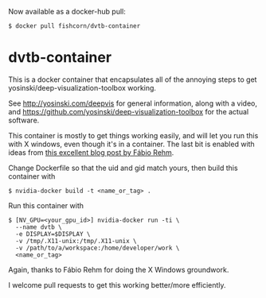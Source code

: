 Now available as a docker-hub pull:

    $ docker pull fishcorn/dvtb-container

# dvtb-container
This is a docker container that encapsulates all of the annoying steps to get yosinski/deep-visualization-toolbox working.

See http://yosinski.com/deepvis for general information, along with a video, and https://github.com/yosinski/deep-visualization-toolbox for the actual software. 

This container is mostly to get things working easily, and will let you run this with X windows, even though it's in a container. The last bit is enabled with ideas from [this excellent blog post by Fábio Rehm](http://fabiorehm.com/blog/2014/09/11/running-gui-apps-with-docker/).

Change Dockerfile so that the uid and gid match yours, then build this container with 

    $ nvidia-docker build -t <name_or_tag> .

Run this container with 

    $ [NV_GPU=<your_gpu_id>] nvidia-docker run -ti \
      --name dvtb \
      -e DISPLAY=$DISPLAY \
      -v /tmp/.X11-unix:/tmp/.X11-unix \
      -v /path/to/a/workspace:/home/developer/work \
      <name_or_tag>
      
Again, thanks to Fábio Rehm for doing the X Windows groundwork.

I welcome pull requests to get this working better/more efficiently.
